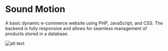 # Sound Motion

A basic dynamic e-commerce website using PHP, JavaScript, and CSS. The backend is fully responsive and allows for seamless management of products stored in a database.

![alt text](https://i.imgur.com/UDHXCjX.png)
